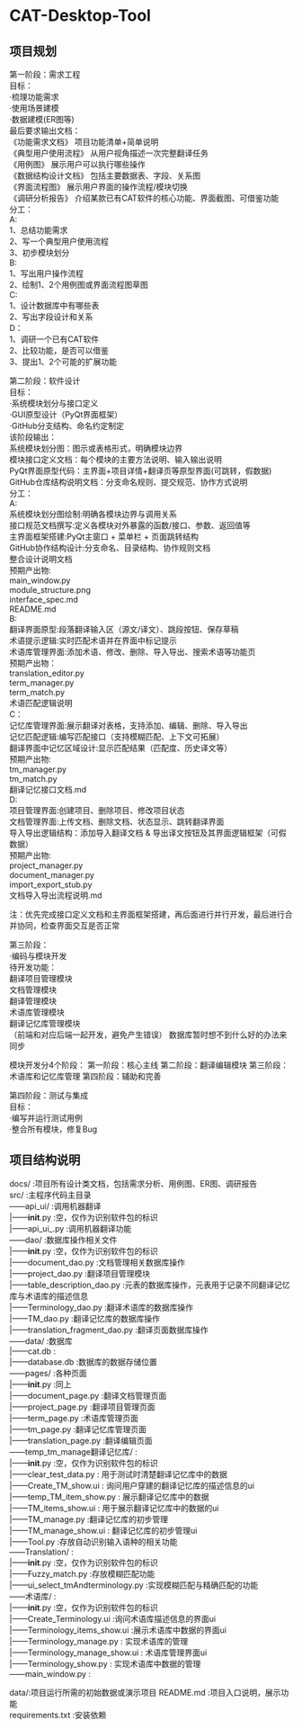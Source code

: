 # CAT-Desktop-Tool

## 项目规划
第一阶段：需求工程  
目标：  
·梳理功能需求  
·使用场景建模  
·数据建模(ER图等)  
最后要求输出文档：  
《功能需求文档》 项目功能清单+简单说明  
《典型用户使用流程》 从用户视角描述一次完整翻译任务  
《用例图》 展示用户可以执行哪些操作  
《数据结构设计文档》 包括主要数据表、字段、关系图  
《界面流程图》 展示用户界面的操作流程/模块切换  
《调研分析报告》 介绍某款已有CAT软件的核心功能、界面截图、可借鉴功能  
分工：  
A:  
1、总结功能需求  
2、写一个典型用户使用流程  
3、初步模块划分  
B:  
1、写出用户操作流程  
2、绘制1、2个用例图或界面流程图草图  
C:  
1、设计数据库中有哪些表  
2、写出字段设计和关系  
D：  
1、调研一个已有CAT软件  
2、比较功能，是否可以借鉴  
3、提出1、2个可能的扩展功能  

第二阶段：软件设计  
目标：  
·系统模块划分与接口定义  
·GUI原型设计（PyQt界面框架）  
·GitHub分支结构、命名约定制定  
该阶段输出：  
系统模块划分图：图示或表格形式，明确模块边界  
模块接口定义文档：每个模块的主要方法说明、输入输出说明  
PyQt界面原型代码：主界面+项目详情+翻译页等原型界面(可跳转，假数据)  
GitHub仓库结构说明文档：分支命名规则、提交规范、协作方式说明  
分工：  
A:  
系统模块划分图绘制:明确各模块边界与调用关系  
接口规范文档撰写:定义各模块对外暴露的函数/接口、参数、返回值等  
主界面框架搭建:PyQt主窗口 + 菜单栏 + 页面跳转结构  
GitHub协作结构设计:分支命名、目录结构、协作规则文档  
整合设计说明文档  
预期产出物:  
main_window.py  
module_structure.png  
interface_spec.md  
README.md  
B:  
翻译界面原型:段落翻译输入区（源文/译文）、跳段按钮、保存草稿  
术语提示逻辑:实时匹配术语并在界面中标记提示  
术语库管理界面:添加术语、修改、删除、导入导出、搜索术语等功能页  
预期产出物：  
translation_editor.py  
term_manager.py  
term_match.py  
术语匹配逻辑说明  
C：  
记忆库管理界面:展示翻译对表格，支持添加、编辑、删除、导入导出  
记忆匹配逻辑:编写匹配接口（支持模糊匹配、上下文可拓展）  
翻译界面中记忆区域设计:显示匹配结果（匹配度、历史译文等）  
预期产出物:  
tm_manager.py  
tm_match.py  
翻译记忆接口文档.md  
D:  
项目管理界面:创建项目、删除项目、修改项目状态  
文档管理界面:上传文档、删除文档、状态显示、跳转翻译界面  
导入导出逻辑结构：添加导入翻译文档 & 导出译文按钮及其界面逻辑框架（可假数据）  
预期产出物:  
project_manager.py  
document_manager.py  
import_export_stub.py  
文档导入导出流程说明.md  

注：优先完成接口定义文档和主界面框架搭建，再后面进行并行开发，最后进行合并协同，检查界面交互是否正常  

第三阶段：  
·编码与模块开发  
待开发功能：  
翻译项目管理模块  
文档管理模块  
翻译管理模块  
术语库管理模块  
翻译记忆库管理模块  
（前端和对应后端一起开发，避免产生错误）
数据库暂时想不到什么好的办法来同步  

模块开发分4个阶段：
第一阶段：核心主线
第二阶段：翻译编辑模块
第三阶段：术语库和记忆库管理
第四阶段：辅助和完善


第四阶段：测试与集成  
目标：  
·编写并运行测试用例  
·整合所有模块，修复Bug  

## 项目结构说明
docs/ :项目所有设计类文档，包括需求分析、用例图、ER图、调研报告  
src/ :主程序代码主目录  
——api_ui/ :调用机器翻译  
    |——__init__.py :空，仅作为识别软件包的标识  
    |——api_ui_.py :调用机器翻译功能  
——dao/ :数据库操作相关文件  
    |——__init__.py :空，仅作为识别软件包的标识  
    |——document_dao.py :文档管理相关数据库操作  
    |——project_dao.py :翻译项目管理模块  
    |——table_description_dao.py :元表的数据库操作，元表用于记录不同翻译记忆库与术语库的描述信息  
    |——Terminology_dao.py :翻译术语库的数据库操作  
    |——TM_dao.py :翻译记忆库的数据库操作  
    |——translation_fragment_dao.py :翻译页面数据库操作  
——data/ :数据库  
    |——cat.db :  
    |——database.db :数据库的数据存储位置  
——pages/ :各种页面  
    |——__init__.py :同上  
    |——document_page.py :翻译文档管理页面  
    |——project_page.py :翻译项目管理页面  
    |——term_page.py :术语库管理页面  
    |——tm_page.py :翻译记忆库管理页面  
    |——translation_page.py :翻译编辑页面  
——temp_tm_manage翻译记忆库/ :  
    |——__init__.py :空，仅作为识别软件包的标识  
    |——clear_test_data.py : 用于测试时清楚翻译记忆库中的数据  
    |——Create_TM_show.ui : 询问用户穿建的翻译记忆库的描述信息的ui  
    |——temp_TM_item_show.py : 展示翻译记忆库中的数据  
    |——TM_items_show.ui : 用于展示翻译记忆库中的数据的ui  
    |——TM_manage.py :翻译记忆库的初步管理  
    |——TM_manage_show.ui : 翻译记忆库的初步管理ui  
    |——Tool.py :存放自动识别输入语种的相关功能  
——Translation/ :  
    |——__init__.py :空，仅作为识别软件包的标识   
    |——Fuzzy_match.py :存放模糊匹配功能  
    |——ui_select_tmAndterminology.py :实现模糊匹配与精确匹配的功能  
——术语库/ :  
    |——__init__.py :空，仅作为识别软件包的标识   
    |——Create_Terminology.ui :询问术语库描述信息的界面ui  
    |——Terminology_items_show.ui :展示术语库中数据的界面ui  
    |——Terminology_manage.py : 实现术语库的管理  
    |——Terminology_manage_show.ui : 术语库管理界面ui  
    |——Terminology_show.py : 实现术语库中数据的管理  
——main_window.py :
    
data/:项目运行所需的初始数据或演示项目
README.md :项目入口说明，展示功能  
requirements.txt :安装依赖